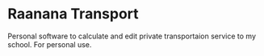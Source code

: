 # Raanana Transport

Personal software to calculate and edit private transportaion service to my school.
For personal use.
